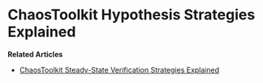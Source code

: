 # ChaosToolkit Hypothesis Strategies Explained

**Related Articles**
* [ChaosToolkit Steady-State Verification Strategies Explained](https://blog.devlearnops.com/chaostoolkit-hypothesis-strategies-explained)
